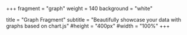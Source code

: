 +++
fragment = "graph"
weight = 140
background = "white"

title = "Graph Fragment"
subtitle = "Beautifully showcase your data with graphs based on chart.js"
#height = "400px"
#width = "100%"
+++
